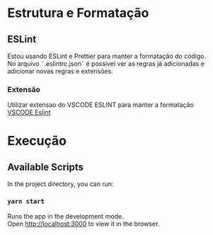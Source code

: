 # Estrutura e Formatação

## ESLint

Estou usando ESLint e Prettier para manter a formatação do código.  
No arquivo ˜.eslintrc.json˜ é possível ver as regras já adicionadas e adicionar novas regras e extensões.  

### Extensão

Utilizar extensao do VSCODE ESLINT para manter a formatação  
[VSCODE Eslint](https://marketplace.visualstudio.com/items?itemName=dbaeumer.vscode-eslint)  

# Execução

## Available Scripts

In the project directory, you can run:

### `yarn start`

Runs the app in the development mode.\
Open [http://localhost:3000](http://localhost:3000) to view it in the browser.
